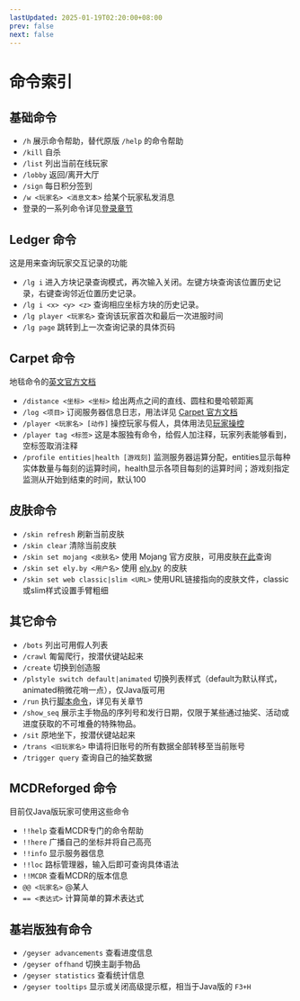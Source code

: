 ```yaml
---
lastUpdated: 2025-01-19T02:20:00+08:00
prev: false
next: false
---
```


# 命令索引
## 基础命令

- `/h` 展示命令帮助，替代原版 `/help` 的命令帮助
- `/kill` 自杀
- `/list` 列出当前在线玩家
- `/lobby` 返回/离开大厅
- `/sign` 每日积分签到
- `/w <玩家名> <消息文本>` 给某个玩家私发消息
- 登录的一系列命令详见[登录章节](./easyauth)

## Ledger 命令

这是用来查询玩家交互记录的功能
- `/lg i` 进入方块记录查询模式，再次输入关闭。左键方块查询该位置历史记录，右键查询邻近位置历史记录。
- `/lg i <x> <y> <z>` 查询相应坐标方块的历史记录。
- `/lg player <玩家名>` 查询该玩家首次和最后一次进服时间
- `/lg page` 跳转到上一次查询记录的具体页码

## Carpet 命令

地毯命令的[英文官方文档](https://github.com/gnembon/fabric-carpet/wiki/Commands)
- `/distance <坐标> <坐标>` 给出两点之间的直线、圆柱和曼哈顿距离
- `/log <项目>` 订阅服务器信息日志，用法详见 [Carpet 官方文档](https://github.com/HeartyYF/fabric-carpet-Wiki-CN/wiki/Commands#%E7%94%A8%E6%B3%95log)
- `/player <玩家名> [动作]` 操控玩家与假人，具体用法见[玩家操控](player)
- `/player tag <标签>` 这是本服独有命令，给假人加注释，玩家列表能够看到，空标签取消注释
- `/profile entities|health [游戏刻]` 监测服务器运算分配，entities显示每种实体数量与每刻的运算时间，health显示各项目每刻的运算时间；游戏刻指定监测从开始到结束的时间，默认100

## 皮肤命令
- `/skin refresh` 刷新当前皮肤
- `/skin clear` 清除当前皮肤
- `/skin set mojang <皮肤名>` 使用 Mojang 官方皮肤，可用皮肤[在此](https://namemc.com/)查询
- `/skin set ely.by <用户名>` 使用 [ely.by](https://ely.by) 的皮肤
- `/skin set web classic|slim <URL>` 使用URL链接指向的皮肤文件，classic或slim样式设置手臂粗细

## 其它命令
- `/bots` 列出可用假人列表
- `/crawl` 匍匐爬行，按潜伏键站起来
- `/create` 切换到创造服
- `/plstyle switch default|animated` 切换列表样式（default为默认样式，animated稍微花哨一点），仅Java版可用
- `/run` 执行[脚本命令](./script)，详见有关章节
- `/show_seq` 展示主手物品的序列号和发行日期，仅限于某些通过抽奖、活动或进度获取的不可堆叠的特殊物品。
- `/sit` 原地坐下，按潜伏键站起来
- `/trans <旧玩家名>` 申请将旧账号的所有数据全部转移至当前账号
- `/trigger query` 查询自己的抽奖数据

## MCDReforged 命令
目前仅Java版玩家可使用这些命令
- `!!help` 查看MCDR专门的命令帮助
- `!!here` 广播自己的坐标并将自己高亮
- `!!info` 显示服务器信息
- `!!loc` 路标管理器，输入后即可查询具体语法
- `!!MCDR` 查看MCDR的版本信息
- `@@ <玩家名>` @某人
- `== <表达式>` 计算简单的算术表达式

## 基岩版独有命令
- `/geyser advancements` 查看进度信息
- `/geyser offhand` 切换主副手物品
- `/geyser statistics` 查看统计信息
- `/geyser tooltips` 显示或关闭高级提示框，相当于Java版的 `F3+H`
